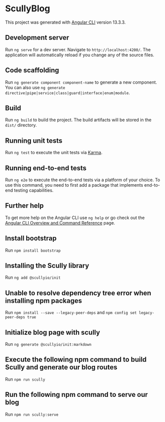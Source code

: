 # ScullyBlog

This project was generated with [Angular CLI](https://github.com/angular/angular-cli) version 13.3.3.

## Development server

Run `ng serve` for a dev server. Navigate to `http://localhost:4200/`. The application will automatically reload if you change any of the source files.

## Code scaffolding

Run `ng generate component component-name` to generate a new component. You can also use `ng generate directive|pipe|service|class|guard|interface|enum|module`.

## Build

Run `ng build` to build the project. The build artifacts will be stored in the `dist/` directory.

## Running unit tests

Run `ng test` to execute the unit tests via [Karma](https://karma-runner.github.io).

## Running end-to-end tests

Run `ng e2e` to execute the end-to-end tests via a platform of your choice. To use this command, you need to first add a package that implements end-to-end testing capabilities.

## Further help

To get more help on the Angular CLI use `ng help` or go check out the [Angular CLI Overview and Command Reference](https://angular.io/cli) page.

## Install bootstrap

Run `npm install bootstrap`

## Installing the Scully library

Run `ng add @scullyio/init`

## Unable to resolve dependency tree error when installing npm packages

Run `npm install --save --legacy-peer-deps` and `npm config set legacy-peer-deps true`

## Initialize blog page with scully

Run `ng generate @scullyio/init:markdown`

## Execute the following npm command to build Scully and generate our blog routes

Run `npm run scully`

## Run the following npm command to serve our blog

Run `npm run scully:serve`
